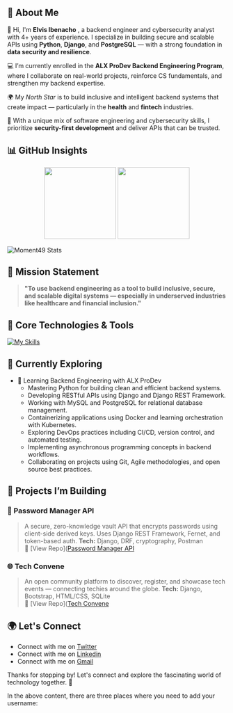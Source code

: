 ## 🧠 About Me

👋 Hi, I'm **Elvis Ibenacho** , a backend engineer and cybersecurity analyst with 4+ years of experience. I specialize in building secure and scalable APIs using **Python**, **Django**, and **PostgreSQL** — with a strong foundation in **data security and resilience**.

💻 I’m currently enrolled in the **ALX ProDev Backend Engineering Program**, where I collaborate on real-world projects, reinforce CS fundamentals, and strengthen my backend expertise.

🌍 My *North Star* is to build inclusive and intelligent backend systems that create impact — particularly in the **health** and **fintech** industries.

🔐 With a unique mix of software engineering and cybersecurity skills, I prioritize **security-first development** and deliver APIs that can be trusted.


## 📊 GitHub Insights

<p align="center">
  <img src="https://github-readme-stats.vercel.app/api?username=Moment49&show_icons=true&theme=dracula" height="165"/>
  <img src="https://github-readme-stats.vercel.app/api/top-langs/?username=Moment49&layout=compact&theme=dracula" height="165"/>
</p>


![Moment49 Stats](https://github-readme-stats.vercel.app/api?username=Moment49&theme=vue-dark&show_icons=true&hide_border=true&count_private=true)


## 🎯 Mission Statement

> **"To use backend engineering as a tool to build inclusive, secure, and scalable digital systems — especially in underserved industries like healthcare and financial inclusion."**


## 💼 Core Technologies & Tools
[![My Skills](https://skillicons.dev/icons?i=python,django,bash,git,github,docker,bootstrap,html,css,wasm)](https://skillicons.dev)


## 🌱 Currently Exploring

* 🚀 Learning Backend Engineering with ALX ProDev
  * Mastering Python for building clean and efficient backend systems.
  * Developing RESTful APIs using Django and Django REST Framework.
  * Working with MySQL and PostgreSQL for relational database management.
  * Containerizing applications using Docker and learning orchestration with Kubernetes.
  * Exploring DevOps practices including CI/CD, version control, and automated testing.
  * Implementing asynchronous programming concepts in backend workflows.
  * Collaborating on projects using Git, Agile methodologies, and open source best practices.


## 🧪 Projects I’m Building


### 🔐 Password Manager API
> A secure, zero-knowledge vault API that encrypts passwords using client-side derived keys. Uses Django REST Framework, Fernet, and token-based auth.
**Tech:** Django, DRF, cryptography, Postman  
🔗 [View Repo]([Password Manager API](https://github.com/Moment49/password-manager-api)


### 🌐 Tech Convene
> An open community platform to discover, register, and showcase tech events — connecting techies around the globe.
**Tech:** Django, Bootstrap, HTML/CSS, SQLite  
🔗 [View Repo]([Tech Convene](https://github.com/Moment49/event_ticket_system)


## 🌍 Let's Connect

- Connect with me on [Twitter](https://twitter.com/)
- Connect with me on [Linkedin](https://www.linkedin.com/in/elvis-ibenacho/)
- Connect with me on [Gmail](ibenachoelvis49@gmail.com)

Thanks for stopping by! Let's connect and explore the fascinating world of technology together. 🚀



<!--

Here are some ideas to get you started:

- 🔭 I’m currently working on ...
- 🌱 I’m currently learning ...
- 👯 I’m looking to collaborate on ...
- 🤔 I’m looking for help with ...
- 💬 Ask me about ...
- 📫 How to reach me: ...
- 😄 Pronouns: ...
- ⚡ Fun fact: ...
-->
In the above content, there are three places where you need to add your username:
